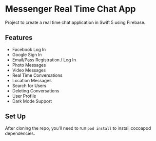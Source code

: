 # Messenger Real Time Chat App

Project to create a real time chat application in Swift 5 using Firebase.

## Features
- Facebook  Log In
- Google Sign In
- Email/Pass Registration / Log In
- Photo Messages
- Video Messages
- Real Time Conversations
- Location Messages
- Search for Users
- Deleting Conversations
- User Profile
- Dark Mode Support

## Set Up

After cloning the repo, you'll need to run `pod install` to install cocoapod dependencies.
